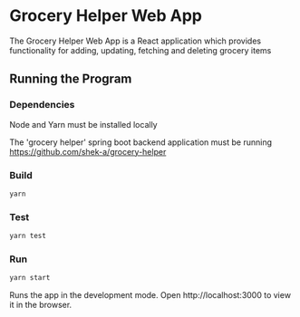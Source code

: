 # Grocery Helper Web App

The Grocery Helper Web App is a React application which provides functionality for adding, updating, fetching and deleting grocery items


## Running the Program

### Dependencies
Node and Yarn must be installed locally

The 'grocery helper' spring boot backend application must be running
https://github.com/shek-a/grocery-helper

### Build
```sh
yarn
```

### Test
```sh
yarn test
```

### Run
```sh
yarn start
```

Runs the app in the development mode.
Open http://localhost:3000 to view it in the browser.



